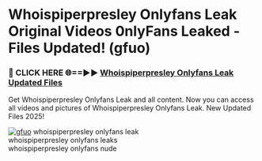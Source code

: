 # Whoispiperpresley Onlyfans Leak Original Videos 0nlyFans Leaked - Files Updated! (gfuo)

<h3>🔴 CLICK HERE 🌐==►► <a href="https://tinyurl.com/2jnfzry5" rel="nofollow">Whoispiperpresley Onlyfans Leak Updated Files</a></h3>

Get Whoispiperpresley Onlyfans Leak and all content. Now you can access all videos and pictures of Whoispiperpresley Onlyfans Leak. New Updated Files 2025!

[![gfuo](https://i.imgur.com/GyGTBgg.gif)](https://tinyurl.com/2jnfzry5)
whoispiperpresley onlyfans leak<br>
whoispiperpresley onlyfans leaks<br>
whoispiperpresley onlyfans nude